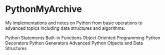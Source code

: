 # PythonMyArchive
My implementations and notes on Python from basic operations to advanced topics including data structures and algorithms.

<p>Python Statements
Built-in Functions
Object Oriented Programming
Python Decorators
Python Generators
Advanced Python Objects and Data Structures<p>
